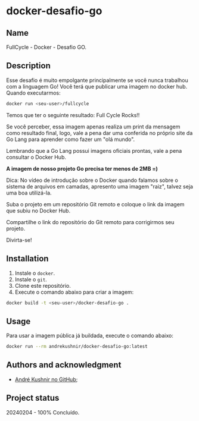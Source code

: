 # docker-desafio-go



## Name
FullCycle - Docker - Desafio GO.

## Description
Esse desafio é muito empolgante principalmente se você nunca trabalhou com a linguagem Go!
Você terá que publicar uma imagem no docker hub. Quando executarmos:
```bash
docker run <seu-user>/fullcycle
```
Temos que ter o seguinte resultado: Full Cycle Rocks!!

Se você perceber, essa imagem apenas realiza um print da mensagem como resultado final, logo, vale a pena dar uma conferida no próprio site da Go Lang para aprender como fazer um "olá mundo".

Lembrando que a Go Lang possui imagens oficiais prontas, vale a pena consultar o Docker Hub.

**A imagem de nosso projeto Go precisa ter menos de 2MB =)**

Dica: No vídeo de introdução sobre o Docker quando falamos sobre o sistema de arquivos em camadas, apresento uma imagem "raiz", talvez seja uma boa utilizá-la.

Suba o projeto em um repositório Git remoto e coloque o link da imagem que subiu no Docker Hub.

Compartilhe o link do repositório do Git remoto para corrigirmos seu projeto.

Divirta-se!

## Installation
1. Instale o `docker`.
2. Instale o `git`.
3. Clone este repositório.
4. Execute o comando abaixo para criar a imagem:
```bash
docker build -t <seu-user>/docker-desafio-go .
```

## Usage
Para usar a imagem pública já buildada, execute o comando abaixo:
```bash
docker run --rm andrekushnir/docker-desafio-go:latest
```

## Authors and acknowledgment
- [André Kushnir no GitHub](https://github.com/andrekushnir);

## Project status
20240204 - 100% Concluído.
